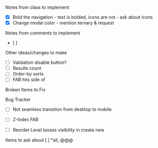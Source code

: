 Notes from class to implement
 - [x] Bold the navigation - text is bolded, icons are not - ask about icons
 - [x] Change modal color - mention ternary & request

Notes from comments to implement
- [ ] 

Other ideas/changes to make
- [ ] Validation disable button?
- [ ] Results count
- [ ] Order-by sorts
- [ ] FAB hits side of 

Broken Items to Fix

Bug Tracker
- [ ] Not seamless transition from desktop to mobile
- [ ] Z-Index FAB
- [ ] Reorder Level looses visibility in create new


Items to ask about
[ ] *all, @@@
